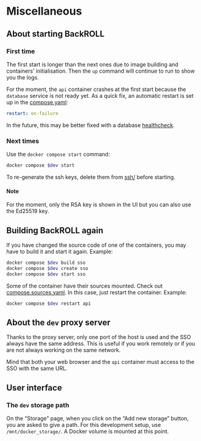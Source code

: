# Miscellaneous

## About starting BackROLL

### First time

The first start is longer than the next ones due to image building and containers’ initialisation. Then the `up` command will continue to run to show you the logs.

For the moment, the `api` container crashes at the first start because the `database` service is not ready yet. As a quick fix, an automatic restart is set up in the [compose.yaml](./compose.yaml#L38):

```yaml
restart: on-failure
```

In the future, this may be better fixed with a database [healthcheck](https://docs.docker.com/compose/compose-file/05-services/#healthcheck).

### Next times

Use the `docker compose start` command:

```bash
docker compose $dev start
```

To re-generate the ssh keys, delete them from [ssh/](./ssh/) before starting.

#### Note

For the moment, only the RSA key is shown in the UI but you can also use the Ed25519 key.

## Building BackROLL again

If you have changed the source code of one of the containers, you may have to build it and start it again. Example:

```bash
docker compose $dev build sso
docker compose $dev create sso
docker compose $dev start sso
```

Some of the container have their sources mounted. Check out [compose.sources.yaml](./compose.source.yaml). In this case, just restart the container. Example:

```bash
docker compose $dev restart api
```

## About the `dev` proxy server

Thanks to the proxy server, only one port of the host is used and the SSO always have the same address. This is useful if you work remotely or if you are not always working on the same network.

Mind that both your web browser and the `api` container must access to the SSO with the same URL.

## User interface

### The `dev` storage path

On the “Storage” page, when you click on the “Add new storage” button, you are asked to give a path. For this development setup, use `/mnt/docker_storage/`. A Docker volume is mounted at this point.
